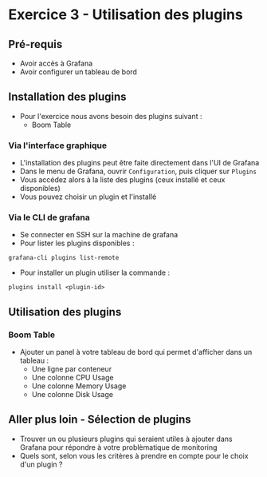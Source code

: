 # Exercice 3 - Utilisation des plugins

## Pré-requis
- Avoir accès à Grafana 
- Avoir configurer un tableau de bord

## Installation des plugins

- Pour l'exercice nous avons besoin des plugins suivant :
  - Boom Table

### Via l'interface graphique
- L'installation des plugins peut être faite directement dans l'UI de Grafana
- Dans le menu de Grafana, ouvrir `Configuration`, puis cliquer sur `Plugins`
- Vous accédez alors à la liste des plugins (ceux installé et ceux disponibles)
- Vous pouvez choisir un plugin et l'installé


### Via le CLI de grafana
- Se connecter en SSH sur la machine de grafana
- Pour lister les plugins disponibles :
```
grafana-cli plugins list-remote
```
- Pour installer un plugin utiliser la commande : 
```
plugins install <plugin-id>
```


## Utilisation des plugins

### Boom Table
- Ajouter un panel à votre tableau de bord qui permet d'afficher dans un tableau : 
  - Une ligne par conteneur
  - Une colonne CPU Usage
  - Une colonne Memory Usage
  - Une colonne Disk Usage






## Aller plus loin -  Sélection de plugins

- Trouver un ou plusieurs plugins qui seraient utiles à ajouter dans Grafana pour répondre à votre problèmatique de monitoring
- Quels sont, selon vous les critères à prendre en compte pour le choix d'un plugin ?
